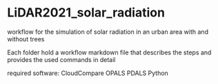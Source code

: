 # LiDAR2021_solar_radiation
workflow for the simulation of solar radiation in an urban area with and without trees

Each folder hold a workflow markdown file that describes the steps and provides the used commands in detail

required software:
CloudCompare
OPALS
PDALS
Python
